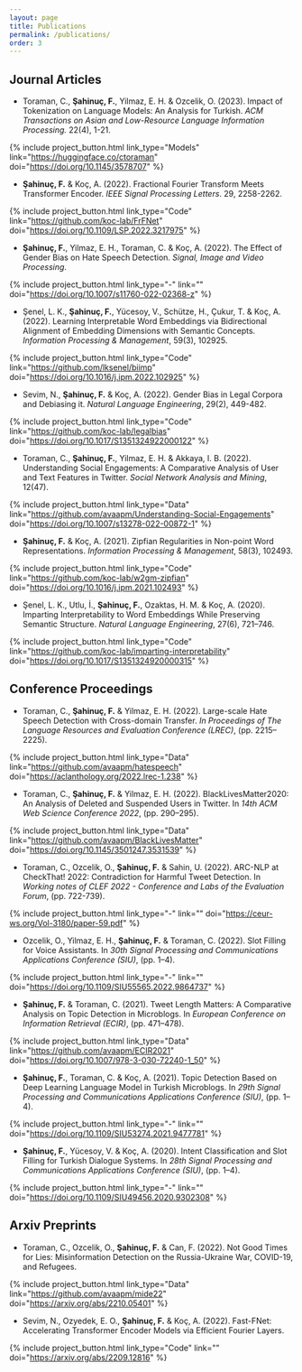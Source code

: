 ```yaml
---
layout: page
title: Publications
permalink: /publications/
order: 3
---
```


## Journal Articles

* Toraman, C., **Şahinuç, F.**, Yilmaz, E. H. & Ozcelik, O. (2023). Impact of Tokenization on Language Models:
An Analysis for Turkish. *ACM Transactions on Asian and Low-Resource Language Information Processing.* 22(4), 1-21.

{% include project_button.html link_type="Models" link="https://huggingface.co/ctoraman" doi="https://doi.org/10.1145/3578707" %}

* **Şahinuç, F.** & Koç, A. (2022). Fractional Fourier Transform Meets Transformer Encoder. *IEEE Signal Processing Letters*. 29, 2258-2262.

{% include project_button.html link_type="Code" link="https://github.com/koc-lab/FrFNet" doi="https://doi.org/10.1109/LSP.2022.3217975" %}


* **Şahinuç, F.**, Yilmaz, E. H., Toraman, C. & Koç, A. (2022). The Effect of Gender Bias on Hate Speech Detection. *Signal, Image and Video Processing*.

{% include project_button.html link_type="-" link="" doi="https://doi.org/10.1007/s11760-022-02368-z" %}

* Şenel, L. K., **Şahinuç, F.**, Yücesoy, V., Schütze, H., Çukur, T. & Koç, A. (2022). Learning Interpretable
Word Embeddings via Bidirectional Alignment of Embedding Dimensions with Semantic Concepts.
*Information Processing & Management*, 59(3), 102925.

{% include project_button.html link_type="Code" link="https://github.com/lksenel/biimp" doi="https://doi.org/10.1016/j.ipm.2022.102925" %}

* Sevim, N., **Şahinuç, F.** & Koç, A. (2022). Gender Bias in Legal Corpora and Debiasing it. *Natural Language
Engineering*, 29(2), 449-482.

{% include project_button.html link_type="Code" link="https://github.com/koc-lab/legalbias" doi="https://doi.org/10.1017/S1351324922000122" %}

* Toraman, C., **Şahinuç, F.**, Yilmaz, E. H. & Akkaya, I. B. (2022). Understanding Social Engagements: A
Comparative Analysis of User and Text Features in Twitter. *Social Network Analysis and Mining*, 12(47).

{% include project_button.html link_type="Data" link="https://github.com/avaapm/Understanding-Social-Engagements" doi="https://doi.org/10.1007/s13278-022-00872-1" %}

* **Şahinuç, F.** & Koç, A. (2021). Zipfian Regularities in Non-point Word Representations. *Information
Processing & Management*, 58(3), 102493.

{% include project_button.html link_type="Code" link="https://github.com/koc-lab/w2gm-zipfian" doi="https://doi.org/10.1016/j.ipm.2021.102493" %}

* Şenel, L. K., Utlu, İ., **Şahinuç, F.**, Ozaktas, H. M. & Koç, A. (2020). Imparting Interpretability to Word
Embeddings While Preserving Semantic Structure. *Natural Language Engineering*, 27(6), 721–746.

{% include project_button.html link_type="Code" link="https://github.com/koc-lab/imparting-interpretability" doi="https://doi.org/10.1017/S1351324920000315" %}

## Conference Proceedings

* Toraman, C., **Şahinuç, F.** & Yilmaz, E. H. (2022). Large-scale Hate Speech Detection with Cross-domain
Transfer. *In Proceedings of The Language Resources and Evaluation Conference (LREC)*, (pp. 2215–2225).

{% include project_button.html link_type="Data" link="https://github.com/avaapm/hatespeech" doi="https://aclanthology.org/2022.lrec-1.238" %}

* Toraman, C., **Şahinuç, F.** & Yilmaz, E. H. (2022). BlackLivesMatter2020: An Analysis of Deleted and
Suspended Users in Twitter. In *14th ACM Web Science Conference 2022*, (pp. 290–295).

{% include project_button.html link_type="Data" link="https://github.com/avaapm/BlackLivesMatter" doi="https://doi.org/10.1145/3501247.3531539" %}

* Toraman, C., Ozcelik, O., **Şahinuç, F.** & Sahin, U. (2022). ARC-NLP at CheckThat! 2022: Contradiction
for Harmful Tweet Detection. In *Working notes of CLEF 2022 - Conference and Labs of the Evaluation Forum*,
(pp. 722-739).

{% include project_button.html link_type="-" link="" doi="https://ceur-ws.org/Vol-3180/paper-59.pdf" %}

* Ozcelik, O., Yilmaz, E. H., **Şahinuç, F.** & Toraman, C. (2022). Slot Filling for Voice Assistants. In *30th Signal Processing and Communications Applications Conference (SIU)*, (pp. 1–4).

{% include project_button.html link_type="-" link="" doi="https://doi.org/10.1109/SIU55565.2022.9864737" %}

* **Şahinuç, F.** & Toraman, C. (2021). Tweet Length Matters: A Comparative Analysis on Topic Detection in
Microblogs. In *European Conference on Information Retrieval (ECIR)*, (pp. 471–478).

{% include project_button.html link_type="Data" link="https://github.com/avaapm/ECIR2021" doi="https://doi.org/10.1007/978-3-030-72240-1_50" %}

* **Şahinuç, F.**, Toraman, C. & Koç, A. (2021). Topic Detection Based on Deep Learning Language Model in
Turkish Microblogs. In *29th Signal Processing and Communications Applications Conference (SIU)*, (pp. 1–4).

{% include project_button.html link_type="-" link="" doi="https://doi.org/10.1109/SIU53274.2021.9477781" %}

* **Şahinuç, F.**, Yücesoy, V. & Koç, A. (2020). Intent Classification and Slot Filling for Turkish Dialogue
Systems. In *28th Signal Processing and Communications Applications Conference (SIU)*, (pp. 1–4).

{% include project_button.html link_type="-" link="" doi="https://doi.org/10.1109/SIU49456.2020.9302308" %}

## Arxiv Preprints

* Toraman, C., Ozcelik, O., **Şahinuç, F.** & Can, F. (2022). Not Good Times for Lies: Misinformation Detection on
the Russia-Ukraine War, COVID-19, and Refugees.

{% include project_button.html link_type="Data" link="https://github.com/avaapm/mide22" doi="https://arxiv.org/abs/2210.05401" %}

* Sevim, N., Ozyedek, E. O., **Şahinuç, F.** & Koç, A. (2022). Fast-FNet: Accelerating Transformer Encoder Models via Efficient Fourier Layers.

{% include project_button.html link_type="Code" link="" doi="https://arxiv.org/abs/2209.12816" %}
